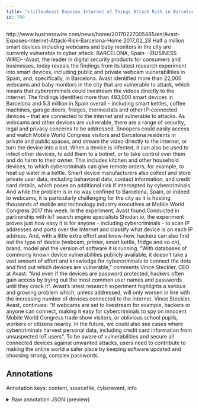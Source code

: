 ```yaml
---
title: "<title>Avast Exposes Internet of Things Attack Risk in Barcelona, Home of Mobile World Congress 2017 | Business Wire</title>"
id: 798
---
```


<title>Avast Exposes Internet of Things Attack Risk in Barcelona, Home of Mobile World Congress 2017 | Business Wire</title>
<source> http://www.businesswire.com/news/home/20170227005485/en/Avast-Exposes-Internet-Attack-Risk-Barcelona-Home </source>
<date> 2017_02_28 </date>
<text>
Half a million smart devices including webcams and baby monitors in the city are currently vulnerable to cyber attack.
BARCELONA, Spain--(BUSINESS WIRE)--Avast, the leader in digital security products for consumers and businesses, today reveals the findings from its latest research experiment into smart devices, including public and private webcam vulnerabilities in Spain, and, specifically, in Barcelona.
Avast identified more than 22,000 webcams and baby monitors in the city that are vulnerable to attack, which means that cybercriminals could livestream the videos directly to the internet.
The findings identified more than 493,000 smart devices in Barcelona and 5.3 million in Spain overall – including smart kettles, coffee machines, garage doors, fridges, thermostats and other IP-connected devices – that are connected to the internet and vulnerable to attacks.
As webcams and other devices are vulnerable, there are a range of security, legal and privacy concerns to be addressed.
Snoopers could easily access and watch Mobile World Congress visitors and Barcelona residents in private and public spaces, and stream the video directly to the internet, or turn the device into a bot.
When a device is infected, it can also be used to infect other devices, to add them to a botnet, or to take control over them and do harm to their owner.
This includes kitchen and other household devices, to which cybercriminals can give remote orders, for example, to heat up water in a kettle.
Smart device manufacturers also collect and store private user data, including behavioral data, contact information, and credit card details, which poses an additional risk if intercepted by cybercriminals.
And while the problem is in no way confined to Barcelona, Spain, or indeed to webcams, it is particularly challenging for the city as it is hosting thousands of mobile and technology industry executives at Mobile World Congress 2017 this week.
In the experiment, Avast found:Conducted in partnership with IoT search engine specialists Shodan.io, the experiment proves just how easy it is for anyone - including cybercriminals - to scan IP addresses and ports over the Internet and classify what device is on each IP address.
And, with a little extra effort and know-how, hackers can also find out the type of device (webcam, printer, smart kettle, fridge and so on), brand, model and the version of software it is running.
“With databases of commonly known device vulnerabilities publicly available, it doesn’t take a vast amount of effort and knowledge for cybercriminals to connect the dots and find out which devices are vulnerable,” comments Vince Steckler, CEO at Avast.
“And even if the devices are password protected, hackers often gain access by trying out the most common user names and passwords until they crack it”.
Avast’s latest research experiment highlights a serious and growing problem which, unless addressed, will only worsen in line with the increasing number of devices connected to the Internet.
Vince Steckler, Avast, continues: “If webcams are set to livestream for example, hackers or anyone can connect, making it easy for cybercriminals to spy on innocent Mobile World Congress trade show visitors, or oblivious school pupils, workers or citizens nearby.
In the future, we could also see cases where cybercriminals harvest personal data, including credit card information from unsuspected IoT users”.
To be aware of vulnerabilities and secure all connected devices against unwanted attacks, users need to contribute to making the online world a safer place by keeping software updated and choosing strong, complex passwords.
</text>



## Annotations

Annotation keys: content, sourcefile, cyberevent, info

<details>
<summary>Raw annotation JSON (preview)</summary>

```json
{
  "content": "Half a million smart devices including webcams and baby monitors in the city are currently vulnerable to cyber attack. BARCELONA, Spain--(BUSINESS WIRE)--Avast, the leader in digital security products for consumers and businesses, today reveals the findings from its latest research experiment into smart devices, including public and private webcam vulnerabilities in Spain, and, specifically, in Barcelona. Avast identified more than 22,000 webcams and baby monitors in the city that are vulnerable to attack, which means that cybercriminals could livestream the videos directly to the internet. The findings identified more than 493,000 smart devices in Barcelona and 5.3 million in Spain overall \u2013 including smart kettles, coffee machines, garage doors, fridges, thermostats and other IP-connected devices \u2013 that are connected to the internet and vulnerable to attacks. As webcams and other devices are vulnerable, there are a range of security, legal and privacy concerns to be addressed. Snoopers could easily access and watch Mobile World Congress visitors and Barcelona residents in private and public spaces, and stream the video directly to the internet, or turn the device into a bot. When a device is infected, it can also be used to infect other devices, to add them to a botnet, or to take control over them and do harm to their owner. This includes kitchen and other household devices, to which cybercriminals can give remote orders, for example, to heat up water in a kettle. Smart device manufacturers also collect and store private user data, including behavioral data, contact information, and credit card details, which poses an additional risk if intercepted by cybercriminals. And while the problem is in no way confined to Barcelona, Spain, or indeed to webcams, it is particularly challenging for the city as it is hosting thousands of mobile and technology industry executives at Mobile World Congress 2017 this week. In the experiment, Avast found:Conducted in partnership with IoT search engine specialists Shodan.io, the experiment proves just how easy it is for anyone - including cybercriminals - to scan IP addresses and ports over the Internet and classify what device is on each IP address. And, with a little extra effort and know-how, hackers can also find out the type of device (webcam, printer, smart kettle, fridge and so on), brand, model and the version of software it is running. \u201cWith databases of commonly known device vulnerabilities publicly available, it doesn\u2019t take a vast amount of effort and knowledge for cybercriminals to connect the dots and find out which devices are vulnerable,\u201d comments Vince Steckler, CEO at Avast. \u201cAnd even if the devices are password protected, hackers often gain access by trying out the most common user names and passwords until they crack it\u201d. Avast\u2019s latest research experiment highlights a serious and growing problem which, unless addressed, will only worsen in line with the increasing number of devices connected to the Internet. Vince Steckler, Avast, continues: \u201cIf webcams are set to livestream for example, hackers or anyone can connect, making it easy for cybercriminals to spy on innocent Mobile World Congress trade show visitors, or oblivious school pupils, workers or citizens nearby. In the future, we could also see cases where cybercriminals harvest personal data, including credit card information from unsuspected IoT users\u201d. To be aware of vulnerabilities and secure all connected devices against unwanted attacks, users need to contribute to making the online world a safer place by keeping software updated and choosing strong, complex passwords.",
  "sourcefile": "798.txt",
  "cyberevent": {
    "hopper": [
      {
        "index": 0,
        "relation": "Same",
        "events": [
          {
            "index": "E9",
            "type": "Attack",
            "realis": "Generic",
            "nugget": {
              "st
```
</details>

